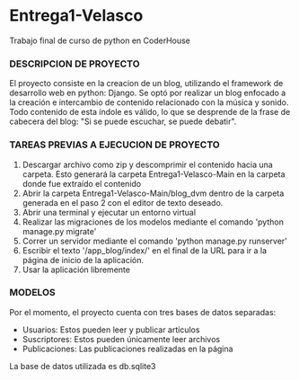 # Entrega1-Velasco
Trabajo final de curso de python en CoderHouse

### DESCRIPCION DE PROYECTO
El proyecto consiste en la creacion de un blog, utilizando el framework de desarrollo web en python: Django. Se optó por realizar un blog enfocado a la creación e intercambio de contenido relacionado con la música y sonido. Todo contenido de esta índole es válido, lo que se desprende de la frase de cabecera del blog: "Si se puede escuchar, se puede debatir".

### TAREAS PREVIAS A EJECUCION DE PROYECTO
1. Descargar archivo como zip y descomprimir el contenido hacia una carpeta. Esto generará la carpeta Entrega1-Velasco-Main en la carpeta donde fue extraído el contenido
2. Abrir la carpeta Entrega1-Velasco-Main/blog_dvm dentro de la carpeta generada en el paso 2 con el editor de texto deseado.
3. Abrir una terminal y ejecutar un entorno virtual 
4. Realizar las migraciones de los modelos mediante el comando 'python manage.py migrate'
5. Correr un servidor mediante el comando 'python manage.py runserver'
6. Escribir el texto '/app_blog/index/' en el final de la URL para ir a la página de inicio de la aplicación.
7. Usar la aplicación libremente

### MODELOS 
Por el momento, el proyecto cuenta con tres bases de datos separadas:
- Usuarios: Estos pueden leer y publicar artículos
- Suscriptores: Estos pueden únicamente leer archivos
- Publicaciones: Las publicaciones realizadas en la página

La base de datos utilizada es db.sqlite3



